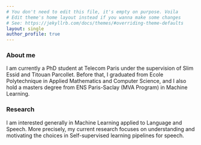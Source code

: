 ```yaml
---
# You don't need to edit this file, it's empty on purpose. Voila
# Edit theme's home layout instead if you wanna make some changes
# See: https://jekyllrb.com/docs/themes/#overriding-theme-defaults
layout: single
author_profile: true
---
```



### About me

I am currently a PhD student at Telecom Paris under the supervision of Slim Essid and Titouan Parcollet. Before that, I graduated from Ecole Polytechnique in Applied Mathematics and Computer Science, and I also hold a masters degree from ENS Paris-Saclay (MVA Program) in Machine Learning.

### Research

I am interested generally in Machine Learning applied to Language and Speech. More precisely, my current research focuses on understanding and motivating the choices in Self-supervised learning pipelines for speech.

